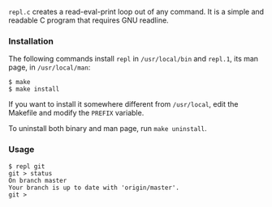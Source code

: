 `repl.c` creates a read-eval-print loop out of any command.  It is
a simple and readable C program that requires GNU readline.

### Installation

The following commands install `repl` in `/usr/local/bin` and
`repl.1`, its man page, in `/usr/local/man`:

    $ make
    $ make install

If you want to install it somewhere different from `/usr/local`,
edit the Makefile and modify the `PREFIX` variable.

To uninstall both binary and man page, run `make uninstall`.

### Usage

    $ repl git
    git > status
    On branch master
    Your branch is up to date with 'origin/master'.
    git > 
